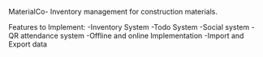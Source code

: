 MaterialCo- Inventory management for construction materials.

Features to Implement:
-Inventory System
-Todo System
-Social system
-QR attendance system
-Offline and online Implementation
-Import and Export data
